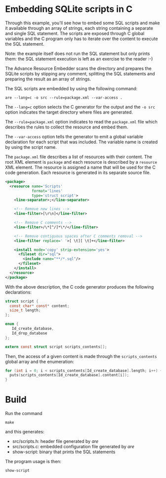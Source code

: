 # Embedding SQLite scripts in C

Through this example, you'll see how to embed some SQL scripts and
make it available through an array of strings, each string containing
a separate and single SQL statement.  The scripts are exposed through
C global variables and the C program only has to iterate over
the content to execute the SQL statement.

Note: the example itself does not run the SQL statement but only
prints them: the SQL statement execution is left as an exercise to
the reader :-)

The Advance Resource Embedder scans the directory and prepares the
SQLite scripts by stipping any comment, splitting the SQL statements
and preparing the result as an array of strings.

The SQL scripts are embedded by using the following
command:

```
are --lang=c -o src --rule=package.xml --var-access .
```

The `--lang=c` option selects the C generator for the output and the
`-o src` option indicates the target directory where files are generated.

The `--rule=package.xml` option indicates to read the `package.xml` file
which describes the rules to collect the resource and embed them.

The `--var-access` option tells the generator to emit a global variable
declaration for each script that was included.  The variable name is
created by using the script name.

The `package.xml` file describes a list of resources with their content.
The root XML element is `package` and each resource is described by a `resource`
XML element.  The resource is assigned a name that will be used for the C
code generation.  Each resource is generated in its separate source file.

```XML
<package>
  <resource name='Scripts'
            format='lines'
            type='struct script'>
    <line-separator>;</line-separator>

    <!-- Remove new lines -->
    <line-filter>[\r\n]</line-filter>

    <!-- Remove C comments -->
    <line-filter>/\*[^/]*\*/</line-filter>

    <!-- Remove contiguous spaces after C comments removal -->
    <line-filter replace=' '>[ \t][ \t]+</line-filter>

    <install mode='copy' strip-extension='yes'>
      <fileset dir="sql">
        <include name="**/*.sql"/>
      </fileset>
    </install>
  </resource>
</package>
```

With the above description, the C code generator produces the
following declarations:

```C
struct script {
  const char* const* content;
  size_t length;
};

enum {
   Id_create_database,
   Id_drop_database
};

extern const struct script scripts_contents[];
```

Then, the access of a given content is made through the `scripts_contents`
global array and the enumeration:

```C
for (int i = 0; i < scripts_contents[Id_create_database].length; i++) {
  puts(scripts_contents[Id_create_database].content[i]);
}

```

# Build

Run the command

```
make
```

and this generates:

* src/scripts.h: header file generated by *are*
* src/scripts.c: embedded configuration file generated by *are*
* show-script: binary that prints the SQL statements

The program usage is then:

```
show-script
```


